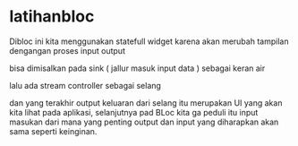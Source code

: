 # latihanbloc

Dibloc ini kita menggunakan statefull widget karena akan merubah tampilan dengangan proses input output

bisa dimisalkan pada sink ( jallur masuk input data ) sebagai keran air

lalu ada stream controller sebagai selang 

dan yang terakhir output keluaran dari selang itu merupakan UI yang akan kita lihat pada aplikasi, selanjutnya pad BLoc kita ga peduli itu input masukan dari mana yang penting output dan input yang diharapkan akan sama seperti keinginan.